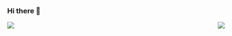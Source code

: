 ### Hi there 👋

<img align="right" src="https://github-readme-stats.vercel.app/api?username=sh377c0d3&count_private=true&show_icons=true">

<img align="left" src="https://www.buymeacoffee.com/sh377c0d3">
